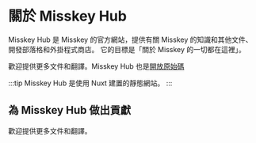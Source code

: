 # 關於 Misskey Hub

Misskey Hub 是 Misskey 的官方網站，提供有關 Misskey 的知識和其他文件、開發部落格和外掛程式商店。
它的目標是「關於 Misskey 的一切都在這裡」。

歡迎提供更多文件和翻譯。Misskey Hub 也是[開放原始碼](https://github.com/misskey-dev/misskey-hub)

:::tip
Misskey Hub 是使用 Nuxt 建置的靜態網站。
:::

## 為 Misskey Hub 做出貢獻

歡迎提供更多文件和翻譯。
